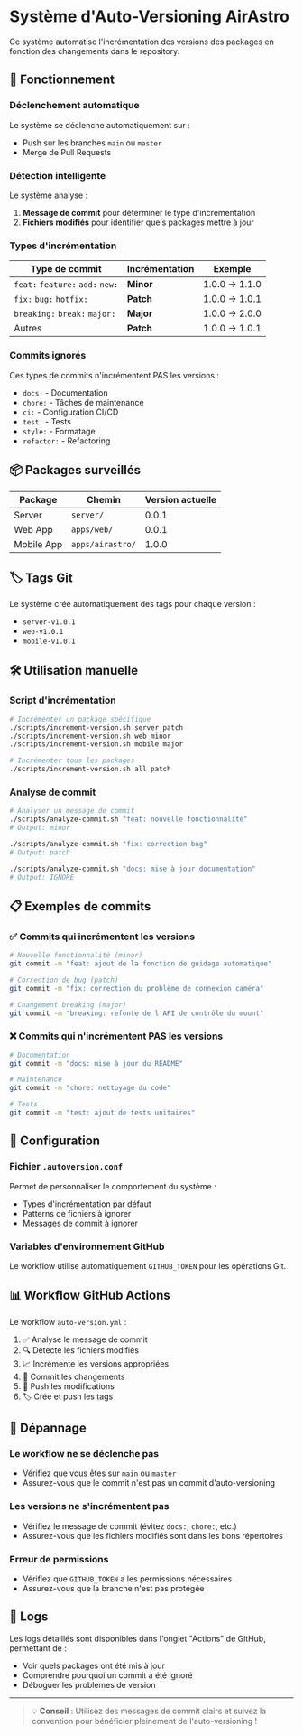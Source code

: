 # Système d'Auto-Versioning AirAstro

Ce système automatise l'incrémentation des versions des packages en fonction des changements dans le repository.

## 🚀 Fonctionnement

### Déclenchement automatique

Le système se déclenche automatiquement sur :

- Push sur les branches `main` ou `master`
- Merge de Pull Requests

### Détection intelligente

Le système analyse :

1. **Message de commit** pour déterminer le type d'incrémentation
2. **Fichiers modifiés** pour identifier quels packages mettre à jour

### Types d'incrémentation

| Type de commit                   | Incrémentation | Exemple       |
| -------------------------------- | -------------- | ------------- |
| `feat:` `feature:` `add:` `new:` | **Minor**      | 1.0.0 → 1.1.0 |
| `fix:` `bug:` `hotfix:`          | **Patch**      | 1.0.0 → 1.0.1 |
| `breaking:` `break:` `major:`    | **Major**      | 1.0.0 → 2.0.0 |
| Autres                           | **Patch**      | 1.0.0 → 1.0.1 |

### Commits ignorés

Ces types de commits n'incrémentent PAS les versions :

- `docs:` - Documentation
- `chore:` - Tâches de maintenance
- `ci:` - Configuration CI/CD
- `test:` - Tests
- `style:` - Formatage
- `refactor:` - Refactoring

## 📦 Packages surveillés

| Package    | Chemin           | Version actuelle |
| ---------- | ---------------- | ---------------- |
| Server     | `server/`        | 0.0.1            |
| Web App    | `apps/web/`      | 0.0.1            |
| Mobile App | `apps/airastro/` | 1.0.0            |

## 🏷️ Tags Git

Le système crée automatiquement des tags pour chaque version :

- `server-v1.0.1`
- `web-v1.0.1`
- `mobile-v1.0.1`

## 🛠️ Utilisation manuelle

### Script d'incrémentation

```bash
# Incrémenter un package spécifique
./scripts/increment-version.sh server patch
./scripts/increment-version.sh web minor
./scripts/increment-version.sh mobile major

# Incrémenter tous les packages
./scripts/increment-version.sh all patch
```

### Analyse de commit

```bash
# Analyser un message de commit
./scripts/analyze-commit.sh "feat: nouvelle fonctionnalité"
# Output: minor

./scripts/analyze-commit.sh "fix: correction bug"
# Output: patch

./scripts/analyze-commit.sh "docs: mise à jour documentation"
# Output: IGNORE
```

## 📋 Exemples de commits

### ✅ Commits qui incrémentent les versions

```bash
# Nouvelle fonctionnalité (minor)
git commit -m "feat: ajout de la fonction de guidage automatique"

# Correction de bug (patch)
git commit -m "fix: correction du problème de connexion caméra"

# Changement breaking (major)
git commit -m "breaking: refonte de l'API de contrôle du mount"
```

### ❌ Commits qui n'incrémentent PAS les versions

```bash
# Documentation
git commit -m "docs: mise à jour du README"

# Maintenance
git commit -m "chore: nettoyage du code"

# Tests
git commit -m "test: ajout de tests unitaires"
```

## 🔧 Configuration

### Fichier `.autoversion.conf`

Permet de personnaliser le comportement du système :

- Types d'incrémentation par défaut
- Patterns de fichiers à ignorer
- Messages de commit à ignorer

### Variables d'environnement GitHub

Le workflow utilise automatiquement `GITHUB_TOKEN` pour les opérations Git.

## 📊 Workflow GitHub Actions

Le workflow `auto-version.yml` :

1. ✅ Analyse le message de commit
2. 🔍 Détecte les fichiers modifiés
3. 📈 Incrémente les versions appropriées
4. 💾 Commit les changements
5. 🚀 Push les modifications
6. 🏷️ Crée et push les tags

## 🚨 Dépannage

### Le workflow ne se déclenche pas

- Vérifiez que vous êtes sur `main` ou `master`
- Assurez-vous que le commit n'est pas un commit d'auto-versioning

### Les versions ne s'incrémentent pas

- Vérifiez le message de commit (évitez `docs:`, `chore:`, etc.)
- Assurez-vous que les fichiers modifiés sont dans les bons répertoires

### Erreur de permissions

- Vérifiez que `GITHUB_TOKEN` a les permissions nécessaires
- Assurez-vous que la branche n'est pas protégée

## 📝 Logs

Les logs détaillés sont disponibles dans l'onglet "Actions" de GitHub, permettant de :

- Voir quels packages ont été mis à jour
- Comprendre pourquoi un commit a été ignoré
- Déboguer les problèmes de version

---

> 💡 **Conseil** : Utilisez des messages de commit clairs et suivez la convention pour bénéficier pleinement de l'auto-versioning !
